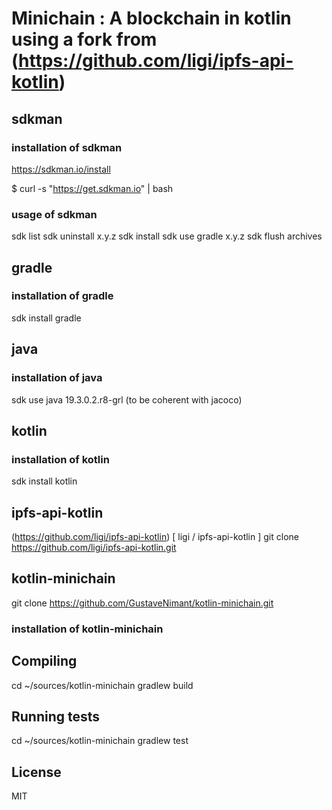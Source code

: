 # Minichain : A blockchain in kotlin using a fork from (https://github.com/ligi/ipfs-api-kotlin) 

## sdkman
### installation of sdkman
 https://sdkman.io/install

 $ curl -s "https://get.sdkman.io" | bash

### usage of sdkman
  sdk list <package>
  sdk uninstall <package> x.y.z
  sdk install <package>
  sdk use gradle <package> x.y.z
  sdk flush archives

## gradle
### installation of gradle

  sdk install gradle

## java 
### installation of java
  sdk use java 19.3.0.2.r8-grl  (to be coherent with jacoco)

## kotlin
### installation of kotlin

  sdk install kotlin
  
## ipfs-api-kotlin
 (https://github.com/ligi/ipfs-api-kotlin) [ ligi / ipfs-api-kotlin ]
  git clone https://github.com/ligi/ipfs-api-kotlin.git
  
## kotlin-minichain

  git clone https://github.com/GustaveNimant/kotlin-minichain.git
  
### installation of kotlin-minichain

## Compiling
  cd ~/sources/kotlin-minichain
  gradlew build 

## Running tests
  cd ~/sources/kotlin-minichain
  gradlew test 

## License 

MIT
